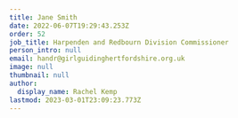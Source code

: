 ```yaml
---
title: Jane Smith
date: 2022-06-07T19:29:43.253Z
order: 52
job_title: Harpenden and Redbourn Division Commissioner
person_intro: null
email: handr@girlguidinghertfordshire.org.uk
image: null
thumbnail: null
author:
  display_name: Rachel Kemp
lastmod: 2023-03-01T23:09:23.773Z
---
```


